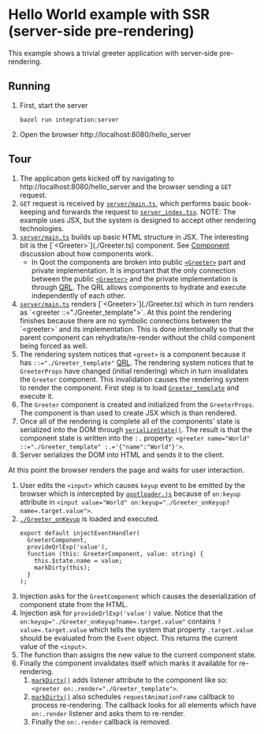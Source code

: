 # Hello World example with SSR (server-side pre-rendering)

This example shows a trivial greeter application with server-side pre-rendering.

## Running

1. First, start the server

   ```
   bazel run integration:server
   ```

2. Open the browser http://localhost:8080/hello_server

## Tour

1. The application gets kicked off by navigating to http://localhost:8080/hello_server and the browser sending a `GET` request.
1. `GET` request is received by [`server/main.ts`](../../server/main.ts), which performs basic book-keeping and forwards the request to [`server_index.tsx`](./server_index.tsx). NOTE: The example uses JSX, but the system is designed to accept other rendering technologies.
1. [`server/main.ts`](../../server/main.ts`) builds up basic HTML structure in JSX. The interesting bit is the [`<Greeter>`](./Greeter.ts) component. See [Component](../../client/component) discussion about how components work.
   - In Qoot the components are broken into public [`<Greeter>`](./Greeter.ts) part and private implementation. It is important that the only connection between the public [`<Greeter>`](./Greeter.ts) and the private implementation is through [QRL](../../client/import#QRL). The QRL allows components to hydrate and execute independently of each other.
1. [`server/main.ts`](../../server/main.ts`) renders [`<Greeter>`](./Greeter.ts) which in turn renders as `<greeter ::="./Greeter_template">`. At this point the rendering finishes because there are no symbolic connections between the `<greeter>` and its implementation. This is done intentionally so that the parent component can rehydrate/re-render without the child component being forced as well.
1. The rendering system notices that `<greet>` is a component because it has `::="./Greeter_template"` [QRL](../../client/import#QRL). The rendering system notices that te `GreeterProps` have changed (initial rendering) which in turn invalidates the `Greeter` component. This invalidation causes the rendering system to render the component. First step is to load [`Greeter_template`](./Greeter_template.tsx) and execute it.
1. The `Greeter` component is created and initialized from the `GreeterProps`. The component is than used to create JSX which is than rendered.
1. Once all of the rendering is complete all of the components' state is serialized into the DOM through [`serializeState()`](../../client/render/serialize_state.ts). The result is that the component state is written into the `:.` property: `<greeter name="World" ::="./Greeter_template" :.='{"name":"World"}'>`.
1. Server serializes the DOM into HTML and sends it to the client.

At this point the browser renders the page and waits for user interaction.

1. User edits the `<input>` which causes `keyup` event to be emitted by the browser which is intercepted by [`qootloader.js`](../../client/qootloader.ts) because of `on:keyup` attribute in `<input value="World" on:keyup="./Greeter_onKeyup?name=.target.value">`.
1. [`./Greeter_onKeyup`](./Greeter_onKeyup.ts) is loaded and executed.
   ```
   export default injectEventHandler(
     GreeterComponent,
     provideQrlExp('value'),
     function (this: GreeterComponent, value: string) {
       this.$state.name = value;
       markDirty(this);
     }
   );
   ```
1. Injection asks for the `GreetComponent` which causes the deserialization of component state from the HTML.
1. Injection ask for `provideQrlExp('value')` value. Notice that the `on:keyup="./Greeter_onKeyup?name=.target.value"` contains `?value=.target.value` which tells the system that property `.target.value` should be evaluated from the `Event` object. This returns the current value of the `<input>`.
1. The function than assigns the new value to the current component state.
1. Finally the component invalidates itself which marks it available for re-rendering.
   1. [`markDirty()`](../../client/render/jsx/mark_dirty.ts) adds listener attribute to the component like so: `<greeter on:.render="./Greeter_template">`.
   1. [`markDirty()`](../../client/render/jsx/mark_dirty.ts) also schedules `requestAnimationFrame` callback to process re-rendering. The callback looks for all elements which have `on:.render` listener and asks them to re-render.
   1. Finally the `on:.render` callback is removed.
